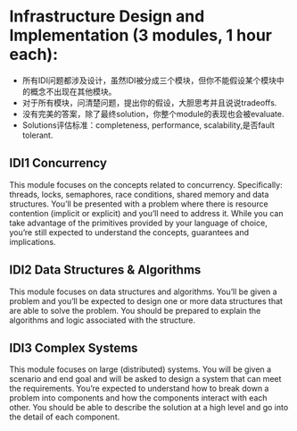 # Infrastructure Design and Implementation (3 modules, 1 hour each):  
- 所有IDI问题都涉及设计，虽然IDI被分成三个模块，但你不能假设某个模块中的概念不出现在其他模块。
- 对于所有模块，问清楚问题，提出你的假设，大胆思考并且说说tradeoffs.
- 没有完美的答案，除了最终solution，你整个module的表现也会被evaluate.
- Solutions评估标准：completeness, performance, scalability,是否fault tolerant.

## IDI1 Concurrency
This module focuses on the concepts related to concurrency. Specifically: threads, locks, semaphores, race conditions, shared memory and data structures.  You’ll be presented with a problem where there is resource contention (implicit or explicit) and you’ll need to address it. While you can take advantage of the primitives provided by your language of choice, you’re still expected to understand the concepts, guarantees and implications.  

## IDI2 Data Structures & Algorithms
This module focuses on data structures and algorithms. You’ll be given a problem and you’ll be expected to design one or more data structures that are able to solve the problem. You should be prepared to explain the algorithms and logic associated with the structure.  

## IDI3 Complex Systems
This module focuses on large (distributed) systems. You will be given a scenario and end goal and will be asked to design a system that can meet the requirements.  You’re expected to understand how to break down a problem into components and how the components interact with each other. You should be able to describe the solution at a high level and go into the detail of each component. 